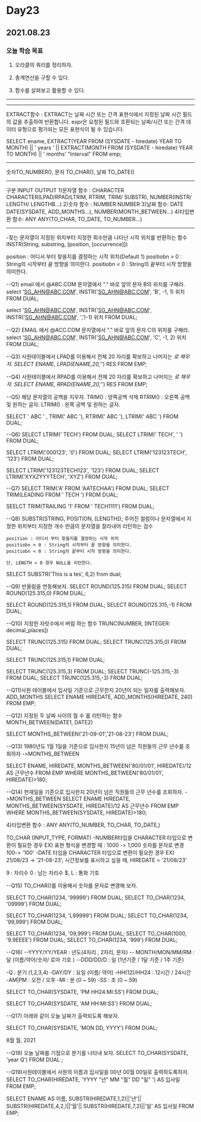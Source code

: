# Day23

## 2021.08.23

### 오늘 학습 목표
1. 오라클의 쿼리를 정리하자.

2. 총계연산을 구할 수 있다.

3. 함수를 살펴보고 활용할 수 있다.



--------------------------------------------------------------------------------------------------


------------------------------------------------------------------------------------------------------

EXTRACT함수 : EXTRACT는 날짜 시간 또는 간격 표현식에서 지정된 날짜 시간 필드의 값을 추출하여 반환합니다. 
expr은 요청된 필드와 호환되는 날짜/시간 또는 간격 데이터 유형으로 평가되는 모든 표현식이 될 수 있습니다.



SELECT ename, EXTRACT(YEAR FROM (SYSDATE - hiredate) YEAR TO MONTH)
       || ' years '
       || EXTRACT(MONTH FROM (SYSDATE - hiredate) YEAR TO MONTH)
       || ' months'  "Interval"
  FROM emp;

--------------------------------------------------------------------------------------------
숫자TO_NUMBER(), 문자 TO_CHAR(), 날짜 TO_DATE()


--------------------------------------------------------------------------------------------
구분		INPUT		OUTPUT
1)문자열 함수 :  CHARACTER		CHARACTER(LPAD/RPAD/LTRIM, RTRIM, TRIM/ SUBSTR), NUMBER(INSTR/ LENGTH/ LENGTHB...)
2)숫자 함수 :	NUMBER		NUMBER
3)날짜 함수:	DATE		DATE(SYSDATE, ADD_MONTHS...), NUMBER(MONTH_BETWEEN...)
4)타입변환 함수:	ANY		ANY(TO_CHAR, TO_DATE, TO_NUMBER...)

----------------------------------------------------------------------------------------------
-찾는 문자열이 지정된 위치부터 지정한 회수만큼 나타난 시작 위치를 반환하는 함수
INSTR(String, substring, [position, [occurrence]])

position : 어디서 부터 찾을지를 결정하는 시작 위치(Default 1)
	positiobn > 0 : String의 시작부터 끝 방향을 의미한다.
	positiobn < 0 : String의 끝부터 시작 방향을 의미한다.

--Q1) email 에서 @ABC.COM 문자열에서 "." 바로 앞의 문자 B의 위치를 구해라.
select 'SG_AHN@ABC.COM',  INSTR('SG_AHN@ABC.COM', 'B', -1, 1) 위치
FROM DUAL;

select 'SG_AHN@ABC.COM',  INSTR('SG_AHN@ABC.COM', INSTR('SG_AHN@ABC.COM', ',')-1) 위치
FROM DUAL;

--Q2) EMAIL 에서 @ACC.COM 문자열에서  "." 바로 앞의 문자 C의 위치를 구해라.
select 'SG_AHN@ABC.COM',  INSTR('SG_AHN@ABC.COM', 'C', -1, 2) 위치
FROM DUAL;

--Q3) 사원테이블에서 LPAD를 이용해서 전체 20 자리를 확보하고 나머지는  *로 채우자.
SELECT ENAME, LPAD(ENAME,20,'*') RES
FROM EMP;


--Q4) 사원테이블에서 RPAD를 이용해서 전체 20 자리를 확보하고 나머지는  *로 채우자.
SELECT ENAME, RPAD(ENAME,20,'*') RES
FROM EMP;

--Q5) 해당 문자열의 공백을 지우자.
TRIM() : 양쪽공백 삭제
RTRIM() : 오른쪽 공백 및 원하는 글자.
LTRIM() : 왼쪽 공백 및 원하는 글자.

SELECT '   ABC '  ,   TRIM('   ABC   '),  RTRIM('     ABC '), LTRIM('  ABC   ')
FROM DUAL;


--Q6) SELECT LTRIM('   TECH') FROM DUAL;
SELECT LTRIM('       TECH', ' ') FROM DUAL;


SELECT LTRIM('000123', '0') FROM DUAL;
SELECT LTRIM('123123TECH', '123') FROM DUAL;

SELECT LTRIM('123123TECH123', '123') FROM DUAL;
SELECT LTRIM('XYXZYYYTECH', 'XYZ') FROM DUAL;


--Q7) SELECT TRIM('A' FROM 'AATECHAA') FROM DUAL;
SELECT TRIM(LEADING FROM '  TECH ') FROM DUAL;

SEELCT TRIM(TRAILING '1' FROM  '   TECH1111') FROM DUAL;


--Q8) SUBSTR(STRING, POSITION, [LENGTH]); 주어진 컬럼이나 문자열에서 지정한 위치부터 지정한 개수 만큼의 문자열을
잘라내어 리턴하는 검수 

	position : 어디서 부터 찾을지를 결정하는 시작 위치 
	positiobn > 0 : String의 시작부터 끝 방향을 의미한다.
	positiobn < 0 : String의 끝부터 시작 방향을 의미한다.

	단, LENGTH < 0 경우 NULL을 리턴한다.

SELECT SUBSTR('This is a tes', 6,2) from dual;


--Q9) 반올림을 연동해보자.
SELECT ROUND(125.315) FROM DUAL;
SELECT ROUND(125.315,0) FROM DUAL;

SELECT ROUND(125.315,1) FROM DUAL;
SELECT ROUND(125.315,-1) FROM DUAL;


--Q10) 지정한 자릿수에서 버림 하는 함수
TRUNC(NUMBER, [INTEGER: decimal_places])

SELECT TRUNC(125.315) FROM DUAL;
SELECT TRUNC(125.315,0) FROM DUAL;

SELECT TRUNC(125.315,1) FROM DUAL;

SELECT TRUNC(125.315,3) FROM DUAL;
SELECT TRUNC(-125.315,-3) FROM DUAL; 
SELECT TRUNC(125.315,-3) FROM DUAL;


--Q11)사원 테이블에서 입사일 기준으로 근무한지 20년이 되는 일자를 출력해보자. ADD_MONTHS
SELECT ENAME HIREDATE, ADD_MONTHS(HIREDATE, 240) FROM EMP;



--Q12) 지정된 두 날짜 사이의 월 수 를 리턴하는 함수  
MONTH_BETWEEN(DATE1, DATE2)

SELECT MONTHS_BETWEEN('21-09-01','21-08-23') FROM DUAL;

--Q13) 1980년도 1월 1일을 기준으로 입사한지 15년이 넘은 직원들의 근무 년수를 조회하자 ->MONTHS_BETWEEN

SELECT ENAME, HIREDATE, MONTHS_BETWEEN('80/01/01', HIREDATE)/12 AS 근무년수
FROM EMP
WHERE MONTHS_BETWEEN('80/01/01', HIREDATE)>180;


--Q14) 현재일을 기준으로 입사한지 20년이 넘은 직원들의 근무 년수를 조회하자.  ->MONTHS_BETWEEN
SELECT ENAME HIREDATE, MONTHS_BETWEEN(SYSDATE, HIREDATE)/12 AS 근무년수
FROM EMP
WHERE MONTHS_BETWEEN(SYSDATE, HIREDATE)>180;



4)타입변환 함수 :  ANY		ANY(TO_NUMBER, TO_CHAR, TO_DATE,)

TO_CHAR (INPUT_TYPE, FORMAT)
-NUMBER타입을 CHARACTER 타입으로 변환이 필요한 경우 EX) 표현 형식을 변경할 때 : 1000 -> 1,000 숫자를 문자로 변경 100-> '100'
-DATE  타입을 CHARACTER 타입으로 변환이 필요한 경우 EX) 21/08/23 -> '21-08-23', 시간정보를 표시하고 싶을 때, HIREDATE = '21/08/23'

9 : 자리수
0 : 남는 자리수
$, L : 통화 기호 

--Q15) TO_CHAR()를 이용해서 숫자를 문자로 변경해 보자.
 
SELECT TO_CHAR(1234, '99999') FROM DUAL;
SELECT TO_CHAR(1234, '09999') FROM DUAL;

SELECT TO_CHAR(1234, 'L99999') FROM DUAL;
SELECT TO_CHAR(1234, '99,999') FROM DUAL;

SELECT TO_CHAR(1234, '09,999') FROM DUAL;
SELECT TO_CHAR(1000, '9.9EEEE') FROM DUAL;
SELECT TO_CHAR(1234, '999') FROM DUAL;


--Q16)
--YYYY/YY/YEAR : 년도(4자리 , 2자리, 문자)
-- MONTH/MON/MM/RM : 달 (이름/약어/숫자/ 로마 기호 )
--DDD/DD/D : 일 (1년기준 / 1달 기준 / 1주 기준)

-Q : 분기 (1,2,3,4)
-DAY/DY : 요일 (이름/ 약어)
-HH(12)/HH24 : 12시간 / 24시간
-AM|PM : 오전 / 오후
-MI : 분 (0  ~ 59)
-SS : 초 (0 ~ 59)

SELECT TO_CHAR(SYSDATE, 'PM HH24:MI:SS') FROM DUAL;

SELECT TO_CHAR(SYSDATE, 'AM HH:MI:SS') FROM DUAL;


--Q17) 아래와 같이 오늘 날짜가 출력되도록 해보자.

SELECT TO_CHAR(SYSDATE, 'MON DD, YYYY') FROM DUAL;

8월 월, 2021



--Q18)  오늘 날짜를 기점으로 분기를 나타내 보자.
SELECT TO_CHAR(SYSDATE, 'year Q') FROM DUAL ;

--Q19)사원테이블에서 사원의 이름과 입사일을 00년 00월 00일로 출력하도록하자.
SELECT TO_CHAR(HIREDATE, 'YYYY "년" MM "월" DD "일" ')  AS 입사일 FROM EMP;

SELECT ENAME AS 이름, SUBSTR(HIREDATE,1,2)||'년'|| SUBSTR(HIREDATE,4,2,)||'월'|| SUBSTR(HIREDATE,7,2)||'일' AS 입사일 FROM EMP;



